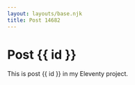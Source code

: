 ```yaml
---
layout: layouts/base.njk
title: Post 14682
---
```


# Post {{ id }}

This is post {{ id }} in my Eleventy project.
